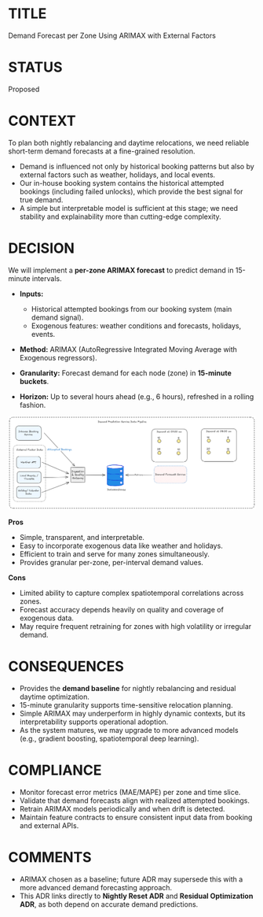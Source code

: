 
# TITLE

Demand Forecast per Zone Using ARIMAX with External Factors

# STATUS

Proposed

# CONTEXT

To plan both nightly rebalancing and daytime relocations, we need reliable short-term demand forecasts at a fine-grained resolution.

* Demand is influenced not only by historical booking patterns but also by external factors such as weather, holidays, and local events.
* Our in-house booking system contains the historical attempted bookings (including failed unlocks), which provide the best signal for true demand.
* A simple but interpretable model is sufficient at this stage; we need stability and explainability more than cutting-edge complexity.

# DECISION

We will implement a **per-zone ARIMAX forecast** to predict demand in 15-minute intervals.

* **Inputs:**

  * Historical attempted bookings from our booking system (main demand signal).
  * Exogenous features: weather conditions and forecasts, holidays, events.
* **Method:** ARIMAX (AutoRegressive Integrated Moving Average with Exogenous regressors).
* **Granularity:** Forecast demand for each node (zone) in **15-minute buckets**.
* **Horizon:** Up to several hours ahead (e.g., 6 hours), refreshed in a rolling fashion.

![Demand Forecast Model](../architecture/images/demand_forecast.png)  

**Pros**

* Simple, transparent, and interpretable.
* Easy to incorporate exogenous data like weather and holidays.
* Efficient to train and serve for many zones simultaneously.
* Provides granular per-zone, per-interval demand values.

**Cons**

* Limited ability to capture complex spatiotemporal correlations across zones.
* Forecast accuracy depends heavily on quality and coverage of exogenous data.
* May require frequent retraining for zones with high volatility or irregular demand.

# CONSEQUENCES

* Provides the **demand baseline** for nightly rebalancing and residual daytime optimization.
* 15-minute granularity supports time-sensitive relocation planning.
* Simple ARIMAX may underperform in highly dynamic contexts, but its interpretability supports operational adoption.
* As the system matures, we may upgrade to more advanced models (e.g., gradient boosting, spatiotemporal deep learning).

# COMPLIANCE

* Monitor forecast error metrics (MAE/MAPE) per zone and time slice.
* Validate that demand forecasts align with realized attempted bookings.
* Retrain ARIMAX models periodically and when drift is detected.
* Maintain feature contracts to ensure consistent input data from booking and external APIs.

# COMMENTS

* ARIMAX chosen as a baseline; future ADR may supersede this with a more advanced demand forecasting approach.
* This ADR links directly to **Nightly Reset ADR** and **Residual Optimization ADR**, as both depend on accurate demand predictions.
